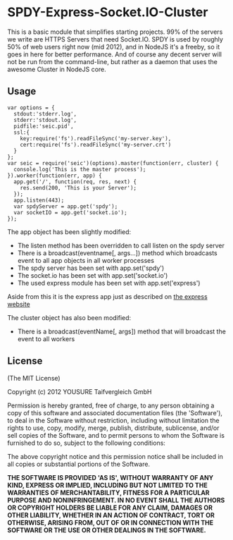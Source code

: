 # SPDY-Express-Socket.IO-Cluster

This is a basic module that simplifies starting projects. 99% of the servers we write are HTTPS Servers that need Socket.IO. SPDY is used by roughly 50% of web users right now (mid 2012), and in NodeJS it's a freeby, so it goes in here for better performance. And of course any decent server will not be run from the command-line, but rather as a daemon that uses the awesome Cluster in NodeJS core.

## Usage

    var options = {
      stdout:'stderr.log',
      stderr:'stdout.log',
      pidfile:'seic.pid',
      ssl:{
        key:require('fs').readFileSync('my-server.key'),
        cert:require('fs').readFileSync('my-server.crt')
      }
    };
    var seic = require('seic')(options).master(function(err, cluster) {
      console.log('This is the master process');
    }).worker(function(err, app) {
      app.get('/', function(req, res, next) {
        res.send(200, 'This is your Server');
      });
      app.listen(443);
      var spdyServer = app.get('spdy');
      var socketIO = app.get('socket.io');
    });
    

The app object has been slightly modified:
 * The listen method has been overridden to call listen on the spdy server
 * There is a broadcast(eventname[, args...]) method which broadcasts event to all app objects in all worker processes
 * The spdy server has been set with app.set('spdy')
 * The socket.io has been set with app.set('socket.io')
 * The used express module has been set with app.set('express')

Aside from this it is the express app just as described on [the express website](http://expressjs.com)

The cluster object has also been modified:
 * There is a broadcast(eventName[, args]) method that will broadcast the event to all workers

## License

(The MIT License)

Copyright (c) 2012 YOUSURE Taifvergleich GmbH

Permission is hereby granted, free of charge, to any person obtaining a copy of this software and associated documentation files (the 'Software'), to deal in the Software without restriction, including without limitation the rights to use, copy, modify, merge, publish, distribute, sublicense, and/or sell copies of the Software, and to permit persons to whom the Software is furnished to do so, subject to the following conditions:

The above copyright notice and this permission notice shall be included in all copies or substantial portions of the Software.

**THE SOFTWARE IS PROVIDED 'AS IS', WITHOUT WARRANTY OF ANY KIND, EXPRESS OR IMPLIED, INCLUDING BUT NOT LIMITED TO THE WARRANTIES OF MERCHANTABILITY, FITNESS FOR A PARTICULAR PURPOSE AND NONINFRINGEMENT. IN NO EVENT SHALL THE AUTHORS OR COPYRIGHT HOLDERS BE LIABLE FOR ANY CLAIM, DAMAGES OR OTHER LIABILITY, WHETHER IN AN ACTION OF CONTRACT, TORT OR OTHERWISE, ARISING FROM, OUT OF OR IN CONNECTION WITH THE SOFTWARE OR THE USE OR OTHER DEALINGS IN THE SOFTWARE.**
